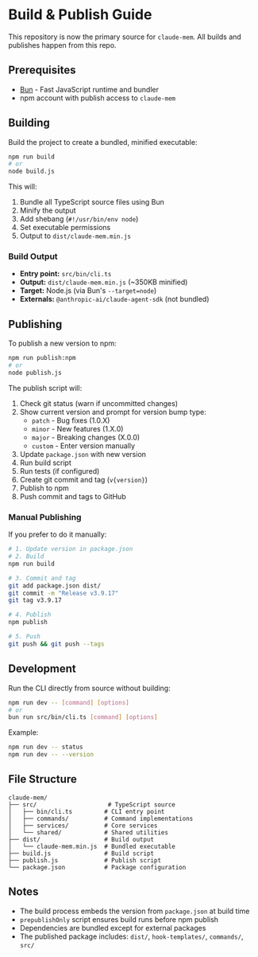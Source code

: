 # Build & Publish Guide

This repository is now the primary source for `claude-mem`. All builds and publishes happen from this repo.

## Prerequisites

- [Bun](https://bun.sh) - Fast JavaScript runtime and bundler
- npm account with publish access to `claude-mem`

## Building

Build the project to create a bundled, minified executable:

```bash
npm run build
# or
node build.js
```

This will:
1. Bundle all TypeScript source files using Bun
2. Minify the output
3. Add shebang (`#!/usr/bin/env node`)
4. Set executable permissions
5. Output to `dist/claude-mem.min.js`

### Build Output

- **Entry point:** `src/bin/cli.ts`
- **Output:** `dist/claude-mem.min.js` (~350KB minified)
- **Target:** Node.js (via Bun's `--target=node`)
- **Externals:** `@anthropic-ai/claude-agent-sdk` (not bundled)

## Publishing

To publish a new version to npm:

```bash
npm run publish:npm
# or
node publish.js
```

The publish script will:
1. Check git status (warn if uncommitted changes)
2. Show current version and prompt for version bump type:
   - `patch` - Bug fixes (1.0.X)
   - `minor` - New features (1.X.0)
   - `major` - Breaking changes (X.0.0)
   - `custom` - Enter version manually
3. Update `package.json` with new version
4. Run build script
5. Run tests (if configured)
6. Create git commit and tag (`v{version}`)
7. Publish to npm
8. Push commit and tags to GitHub

### Manual Publishing

If you prefer to do it manually:

```bash
# 1. Update version in package.json
# 2. Build
npm run build

# 3. Commit and tag
git add package.json dist/
git commit -m "Release v3.9.17"
git tag v3.9.17

# 4. Publish
npm publish

# 5. Push
git push && git push --tags
```

## Development

Run the CLI directly from source without building:

```bash
npm run dev -- [command] [options]
# or
bun run src/bin/cli.ts [command] [options]
```

Example:
```bash
npm run dev -- status
npm run dev -- --version
```

## File Structure

```
claude-mem/
├── src/                    # TypeScript source
│   ├── bin/cli.ts         # CLI entry point
│   ├── commands/          # Command implementations
│   ├── services/          # Core services
│   └── shared/            # Shared utilities
├── dist/                  # Build output
│   └── claude-mem.min.js  # Bundled executable
├── build.js               # Build script
├── publish.js             # Publish script
└── package.json           # Package configuration
```

## Notes

- The build process embeds the version from `package.json` at build time
- `prepublishOnly` script ensures build runs before npm publish
- Dependencies are bundled except for external packages
- The published package includes: `dist/`, `hook-templates/`, `commands/`, `src/`
